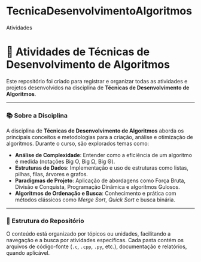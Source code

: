 # TecnicaDesenvolvimentoAlgoritmos
Atividades
# 🧪 Atividades de Técnicas de Desenvolvimento de Algoritmos

Este repositório foi criado para registrar e organizar todas as atividades e projetos desenvolvidos na disciplina de **Técnicas de Desenvolvimento de Algoritmos**.

---

### 📚 Sobre a Disciplina

A disciplina de **Técnicas de Desenvolvimento de Algoritmos** aborda os principais conceitos e metodologias para a criação, análise e otimização de algoritmos. Durante o curso, são explorados temas como:

* **Análise de Complexidade**: Entender como a eficiência de um algoritmo é medida (notações Big O, Big Ω, Big Θ).
* **Estruturas de Dados**: Implementação e uso de estruturas como listas, pilhas, filas, árvores e grafos.
* **Paradigmas de Projeto**: Aplicação de abordagens como Força Bruta, Divisão e Conquista, Programação Dinâmica e algoritmos Gulosos.
* **Algoritmos de Ordenação e Busca**: Conhecimento e prática com métodos clássicos como *Merge Sort*, *Quick Sort* e busca binária.

---

### 📁 Estrutura do Repositório

O conteúdo está organizado por tópicos ou unidades, facilitando a navegação e a busca por atividades específicas. Cada pasta contém os arquivos de código-fonte (`.c`, `.cpp`, `.py`, etc.), documentação e relatórios, quando aplicável.
